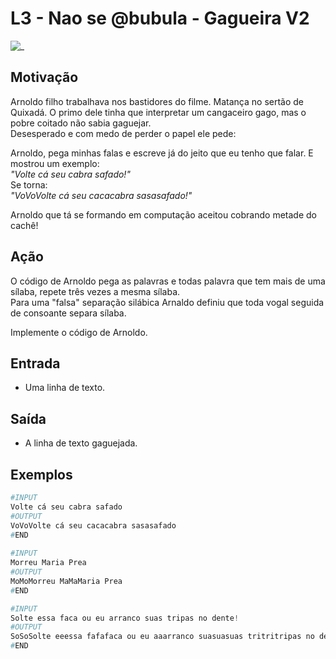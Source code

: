 # L3 - Nao se @bubula - Gagueira V2

![_](cover.jpg)

## Motivação

Arnoldo filho trabalhava nos bastidores do filme. Matança no sertão de Quixadá. O primo dele tinha que interpretar um cangaceiro gago, mas o pobre coitado não sabia gaguejar.  
Desesperado e com medo de perder o papel ele pede:

Arnoldo, pega minhas falas e escreve já do jeito que eu tenho que falar. E mostrou um exemplo:  
_"Volte cá seu cabra safado!"_  
Se torna:  
_"VoVoVolte cá seu cacacabra sasasafado!"_

Arnoldo que tá se formando em computação aceitou cobrando metade do cachê!

## Ação

O código de Arnoldo pega as palavras e todas palavra que tem mais de uma sílaba, repete três vezes a mesma sílaba.  
Para uma "falsa" separação silábica Arnaldo definiu que toda vogal seguida de consoante separa sílaba.

Implemente o código de Arnoldo.

## Entrada

- Uma linha de texto.

## Saída

- A linha de texto gaguejada.

## Exemplos

``` py
#INPUT
Volte cá seu cabra safado
#OUTPUT
VoVoVolte cá seu cacacabra sasasafado
#END
  
#INPUT
Morreu Maria Prea
#OUTPUT
MoMoMorreu MaMaMaria Prea
#END

#INPUT
Solte essa faca ou eu arranco suas tripas no dente!
#OUTPUT
SoSoSolte eeessa fafafaca ou eu aaarranco suasuasuas tritritripas no dededente!
#END
```
